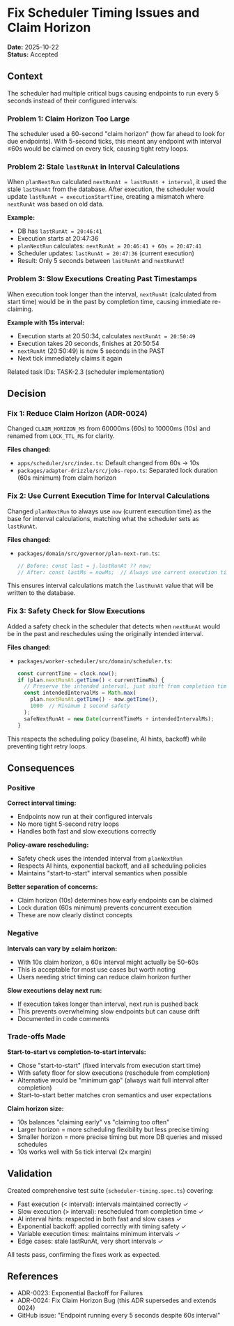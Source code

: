 # Fix Scheduler Timing Issues and Claim Horizon

**Date:** 2025-10-22  
**Status:** Accepted

## Context

The scheduler had multiple critical bugs causing endpoints to run every 5 seconds instead of their configured intervals:

### Problem 1: Claim Horizon Too Large
The scheduler used a 60-second "claim horizon" (how far ahead to look for due endpoints). With 5-second ticks, this meant any endpoint with interval ≤60s would be claimed on every tick, causing tight retry loops.

### Problem 2: Stale `lastRunAt` in Interval Calculations
When `planNextRun` calculated `nextRunAt = lastRunAt + interval`, it used the stale `lastRunAt` from the database. After execution, the scheduler would update `lastRunAt = executionStartTime`, creating a mismatch where `nextRunAt` was based on old data.

**Example:**
- DB has `lastRunAt = 20:46:41`
- Execution starts at 20:47:36
- `planNextRun` calculates: `nextRunAt = 20:46:41 + 60s = 20:47:41`
- Scheduler updates: `lastRunAt = 20:47:36` (current execution)
- Result: Only 5 seconds between `lastRunAt` and `nextRunAt`!

### Problem 3: Slow Executions Creating Past Timestamps  
When execution took longer than the interval, `nextRunAt` (calculated from start time) would be in the past by completion time, causing immediate re-claiming.

**Example with 15s interval:**
- Execution starts at 20:50:34, calculates `nextRunAt = 20:50:49`
- Execution takes 20 seconds, finishes at 20:50:54
- `nextRunAt` (20:50:49) is now 5 seconds in the PAST
- Next tick immediately claims it again

Related task IDs: TASK-2.3 (scheduler implementation)

## Decision

### Fix 1: Reduce Claim Horizon (ADR-0024)
Changed `CLAIM_HORIZON_MS` from 60000ms (60s) to 10000ms (10s) and renamed from `LOCK_TTL_MS` for clarity.

**Files changed:**
- `apps/scheduler/src/index.ts`: Default changed from 60s → 10s
- `packages/adapter-drizzle/src/jobs-repo.ts`: Separated lock duration (60s minimum) from claim horizon

### Fix 2: Use Current Execution Time for Interval Calculations
Changed `planNextRun` to always use `now` (current execution time) as the base for interval calculations, matching what the scheduler sets as `lastRunAt`.

**Files changed:**
- `packages/domain/src/governor/plan-next-run.ts`: 
  ```typescript
  // Before: const last = j.lastRunAt ?? now;
  // After: const lastMs = nowMs;  // Always use current execution time
  ```

This ensures interval calculations match the `lastRunAt` value that will be written to the database.

### Fix 3: Safety Check for Slow Executions
Added a safety check in the scheduler that detects when `nextRunAt` would be in the past and reschedules using the originally intended interval.

**Files changed:**
- `packages/worker-scheduler/src/domain/scheduler.ts`:
  ```typescript
  const currentTime = clock.now();
  if (plan.nextRunAt.getTime() < currentTimeMs) {
    // Preserve the intended interval, just shift from completion time
    const intendedIntervalMs = Math.max(
      plan.nextRunAt.getTime() - now.getTime(), 
      1000  // Minimum 1 second safety
    );
    safeNextRunAt = new Date(currentTimeMs + intendedIntervalMs);
  }
  ```

This respects the scheduling policy (baseline, AI hints, backoff) while preventing tight retry loops.

## Consequences

### Positive

**Correct interval timing:**
- Endpoints now run at their configured intervals
- No more tight 5-second retry loops
- Handles both fast and slow executions correctly

**Policy-aware rescheduling:**
- Safety check uses the intended interval from `planNextRun`
- Respects AI hints, exponential backoff, and all scheduling policies
- Maintains "start-to-start" interval semantics when possible

**Better separation of concerns:**
- Claim horizon (10s) determines how early endpoints can be claimed
- Lock duration (60s minimum) prevents concurrent execution  
- These are now clearly distinct concepts

### Negative

**Intervals can vary by ±claim horizon:**
- With 10s claim horizon, a 60s interval might actually be 50-60s
- This is acceptable for most use cases but worth noting
- Users needing strict timing can reduce claim horizon further

**Slow executions delay next run:**
- If execution takes longer than interval, next run is pushed back
- This prevents overwhelming slow endpoints but can cause drift
- Documented in code comments

### Trade-offs Made

**Start-to-start vs completion-to-start intervals:**
- Chose "start-to-start" (fixed intervals from execution start time)
- With safety floor for slow executions (reschedule from completion)
- Alternative would be "minimum gap" (always wait full interval after completion)
- Start-to-start better matches cron semantics and user expectations

**Claim horizon size:**
- 10s balances "claiming early" vs "claiming too often"
- Larger horizon = more scheduling flexibility but less precise timing
- Smaller horizon = more precise timing but more DB queries and missed schedules
- 10s works well with 5s tick interval (2x margin)

## Validation

Created comprehensive test suite (`scheduler-timing.spec.ts`) covering:
- Fast execution (< interval): intervals maintained correctly ✓
- Slow execution (> interval): rescheduled from completion time ✓
- AI interval hints: respected in both fast and slow cases ✓
- Exponential backoff: applied correctly with timing safety ✓
- Variable execution times: maintains minimum intervals ✓
- Edge cases: stale lastRunAt, very short intervals ✓

All tests pass, confirming the fixes work as expected.

## References

- ADR-0023: Exponential Backoff for Failures
- ADR-0024: Fix Claim Horizon Bug (this ADR supersedes and extends 0024)
- GitHub issue: "Endpoint running every 5 seconds despite 60s interval"
